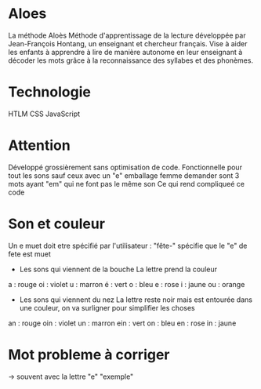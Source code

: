 # Aloes

La méthode Aloès 
Méthode d'apprentissage de la lecture développée par Jean-François Hontang, un enseignant et chercheur français. 
Vise à aider les enfants à apprendre à lire de manière autonome en leur enseignant à décoder 
les mots grâce à la reconnaissance des syllabes et des phonèmes.

# Technologie
HTLM CSS JavaScript

# Attention
Développé grossièrement sans optimisation de code.
Fonctionnelle pour tout les sons sauf ceux avec un "e" 
emballage femme demander sont 3 mots ayant "em" qui ne font pas le même son
Ce qui rend compliqueé ce code

# Son et couleur

Un e muet doit etre spécifié par l'utilisateur : "fête-" spécifie que le "e" de fete est muet 

- Les sons qui viennent de la bouche 
La lettre prend la couleur

a : rouge
oi : violet
u : marron
é : vert
o : bleu
e : rose
i : jaune
ou : orange

- Les sons qui viennent du nez 
La lettre reste noir mais est entourée dans une couleur, on va surligner pour simplifier les choses

an : rouge
oin : violet
un : marron
ein : vert
on : bleu
en : rose
in : jaune

# Mot probleme à corriger
-> souvent avec la lettre "e"
"exemple"




